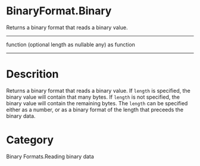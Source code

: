 ﻿# BinaryFormat.Binary
Returns a binary format that reads a binary value.
***
function (optional length as nullable any) as function
***
# Descrition 
Returns a binary format that reads a binary value.  If <code>length</code> is specified, the binary value will contain that many bytes.  If <code>length</code> is not specified, the binary value will contain the remaining bytes.  The <code>length</code> can be specified either as a number, or as a binary format of the length that preceeds the binary data.
# Category 
Binary Formats.Reading binary data
